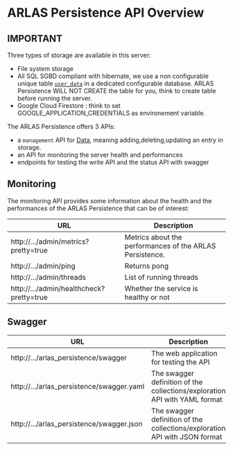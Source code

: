 # ARLAS Persistence API Overview

## IMPORTANT
 
Three types of storage are available in this server:
  - File system storage
  - All SQL SGBD compliant with hibernate, we use a non configurable unique table [`user_data`](../docker/docker-files/pgCreateTable.sql) in a dedicated configurable database.
  ARLAS Persistence WILL NOT CREATE the table for you, think to create table before running the server.
  - Google Cloud Firestore : think to set GOOGLE_APPLICATION_CREDENTIALS as environement variable.
 

The ARLAS Persistence offers 3 APIs:

- a `management` API for [Data](arlas-api-persistence.md), meaning adding,deleting,updating an entry in storage.
- an API for monitoring the server health and performances
- endpoints for testing the write API and the status API with swagger

## Monitoring

The monitoring API provides some information about the health and the performances of the ARLAS Persistence that can be of interest:

| URL | Description |
| --- | --- |
| http://.../admin/metrics?pretty=true  |  Metrics about the performances of the ARLAS Persistence.|
| http://.../admin/ping | Returns pong  |
| http://.../admin/threads | List of running threads |
| http://.../admin/healthcheck?pretty=true  |  Whether the service is healthy or not |


## Swagger

| URL | Description |
| --- | --- |
| http://.../arlas_persistence/swagger  | The web application for testing the API  |
| http://.../arlas_persistence/swagger.yaml  | The swagger definition of the collections/exploration API with YAML format |
| http://.../arlas_persistence/swagger.json  | The swagger definition of the collections/exploration API with JSON format |

